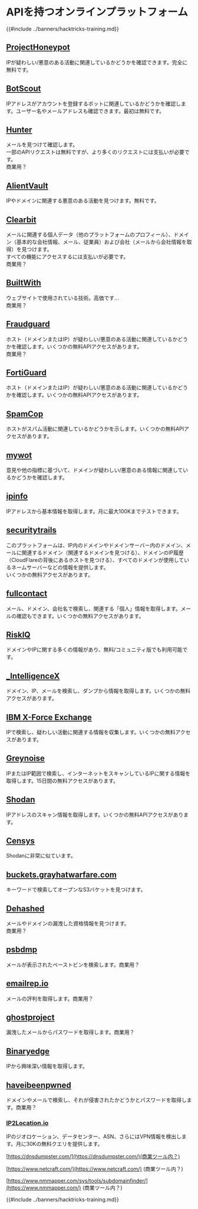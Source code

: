 # APIを持つオンラインプラットフォーム

{{#include ../banners/hacktricks-training.md}}

## [ProjectHoneypot](https://www.projecthoneypot.org/)

IPが疑わしい/悪意のある活動に関連しているかどうかを確認できます。完全に無料です。

## [**BotScout**](http://botscout.com/api.htm)

IPアドレスがアカウントを登録するボットに関連しているかどうかを確認します。ユーザー名やメールアドレスも確認できます。最初は無料です。

## [Hunter](https://hunter.io/)

メールを見つけて確認します。\
一部のAPIリクエストは無料ですが、より多くのリクエストには支払いが必要です。\
商業用？

## [AlientVault](https://otx.alienvault.com/api)

IPやドメインに関連する悪意のある活動を見つけます。無料です。

## [Clearbit](https://dashboard.clearbit.com/)

メールに関連する個人データ（他のプラットフォームのプロフィール）、ドメイン（基本的な会社情報、メール、従業員）および会社（メールから会社情報を取得）を見つけます。\
すべての機能にアクセスするには支払いが必要です。\
商業用？

## [BuiltWith](https://builtwith.com/)

ウェブサイトで使用されている技術。高価です...\
商業用？

## [Fraudguard](https://fraudguard.io/)

ホスト（ドメインまたはIP）が疑わしい/悪意のある活動に関連しているかどうかを確認します。いくつかの無料APIアクセスがあります。\
商業用？

## [FortiGuard](https://fortiguard.com/)

ホスト（ドメインまたはIP）が疑わしい/悪意のある活動に関連しているかどうかを確認します。いくつかの無料APIアクセスがあります。

## [SpamCop](https://www.spamcop.net/)

ホストがスパム活動に関連しているかどうかを示します。いくつかの無料APIアクセスがあります。

## [mywot](https://www.mywot.com/)

意見や他の指標に基づいて、ドメインが疑わしい/悪意のある情報に関連しているかどうかを確認します。

## [ipinfo](https://ipinfo.io/)

IPアドレスから基本情報を取得します。月に最大100Kまでテストできます。

## [securitytrails](https://securitytrails.com/app/account)

このプラットフォームは、IP内のドメインやドメインサーバー内のドメイン、メールに関連するドメイン（関連するドメインを見つける）、ドメインのIP履歴（CloudFlareの背後にあるホストを見つける）、すべてのドメインが使用しているネームサーバーなどの情報を提供します。\
いくつかの無料アクセスがあります。

## [fullcontact](https://www.fullcontact.com/)

メール、ドメイン、会社名で検索し、関連する「個人」情報を取得します。メールの確認もできます。いくつかの無料アクセスがあります。

## [RiskIQ](https://www.spiderfoot.net/documentation/)

ドメインやIPに関する多くの情報があり、無料/コミュニティ版でも利用可能です。

## [\_IntelligenceX](https://intelx.io/)

ドメイン、IP、メールを検索し、ダンプから情報を取得します。いくつかの無料アクセスがあります。

## [IBM X-Force Exchange](https://exchange.xforce.ibmcloud.com/)

IPで検索し、疑わしい活動に関連する情報を収集します。いくつかの無料アクセスがあります。

## [Greynoise](https://viz.greynoise.io/)

IPまたはIP範囲で検索し、インターネットをスキャンしているIPに関する情報を取得します。15日間の無料アクセスがあります。

## [Shodan](https://www.shodan.io/)

IPアドレスのスキャン情報を取得します。いくつかの無料APIアクセスがあります。

## [Censys](https://censys.io/)

Shodanに非常に似ています。

## [buckets.grayhatwarfare.com](https://buckets.grayhatwarfare.com/)

キーワードで検索してオープンなS3バケットを見つけます。

## [Dehashed](https://www.dehashed.com/data)

メールやドメインの漏洩した資格情報を見つけます。\
商業用？

## [psbdmp](https://psbdmp.ws/)

メールが表示されたペーストビンを検索します。商業用？

## [emailrep.io](https://emailrep.io/key)

メールの評判を取得します。商業用？

## [ghostproject](https://ghostproject.fr/)

漏洩したメールからパスワードを取得します。商業用？

## [Binaryedge](https://www.binaryedge.io/)

IPから興味深い情報を取得します。

## [haveibeenpwned](https://haveibeenpwned.com/)

ドメインやメールで検索し、それが侵害されたかどうかとパスワードを取得します。商業用？

### [IP2Location.io](https://www.ip2location.io/)

IPのジオロケーション、データセンター、ASN、さらにはVPN情報を検出します。月に30Kの無料クエリを提供します。

[https://dnsdumpster.com/](https://dnsdumpster.com/)(商業ツール内？)

[https://www.netcraft.com/](https://www.netcraft.com/) (商業ツール内？)

[https://www.nmmapper.com/sys/tools/subdomainfinder/](https://www.nmmapper.com/) (商業ツール内？)

{{#include ../banners/hacktricks-training.md}}
